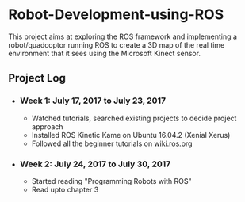 # Robot-Development-using-ROS
This project aims at exploring the ROS framework and implementing a robot/quadcoptor running ROS to create a 3D map of the real time environment that it sees using the Microsoft Kinect sensor.

## Project Log
* ### Week 1: July 17, 2017 to July 23, 2017
     - Watched tutorials, searched existing projects to decide project approach
     - Installed ROS Kinetic Kame on Ubuntu 16.04.2 (Xenial Xerus)
     - Followed all the beginner tutorials on [wiki.ros.org](http://wiki.ros.org/ROS/Tutorials)
* ### Week 2: July 24, 2017 to July 30, 2017
     - Started reading "Programming Robots with ROS"
     - Read upto chapter 3
